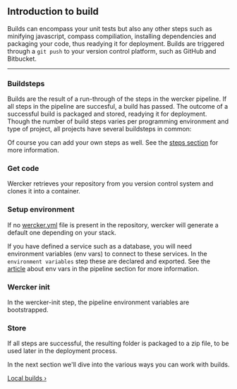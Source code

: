 ## Introduction to build

Builds can encompass your unit tests but also any other steps such as minifying javascript, compass compiliation, installing dependencies and packaging your code, thus readying it for deployment.
Builds are triggered through a `git push` to your version control platform, such as GitHub and Bitbucket.

-------

### Buildsteps

Builds are the result of a run-through of the steps in the wercker pipeline. If all steps in the pipeline are succesful, a build has passed.
The outcome of a successful build is packaged and stored, readying it for deployment. Though the number of build steps varies per programming environment and type of project, all projects have several buildsteps in common:

Of course you can add your own steps as well. See the [steps section](/learn/steps/01_introduction.html)
for more information.
  
### Get code
Wercker retrieves your repository from you version control system and
clones it into a container.

### Setup environment

If no [wercker.yml](/learn/wercker-yml/01_introduction.html) file is present in the
repository, wercker will generate a default one depending on your stack.

If you have defined a service such as a database, you will need
environment variables (env vars) to connect to these services. 
In the `environment variables` step these are declared and exported. See
the [article](/learn/pipelines/03_using-env-vars.html) about env vars in
the pipeline section for more information.

### Wercker init

In the wercker-init step, the pipeline environment variables are
bootstrapped. 

### Store

If all steps are successful, the resulting folder is packaged to a zip file, to be used later in the deployment process.

In the next section we'll dive into the various ways you can work with
builds.

[Local builds &rsaquo;](/learn/build/02_local-builds.html "nav next build")
